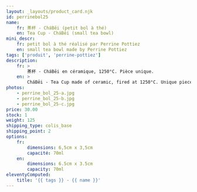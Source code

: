 ```yaml
---
layout: _layouts/product_card.njk
id: perrinebol25
name:
    fr: 茶杯 - CháBēi (petit bol à thé)
    en: Tea Cup - CháBēi (small tea bowl)
mini_descr:
    fr: petit bol à thé réalisé par Perrine Pottiez
    en: small tea bowl made by Perrine Pottiez
tags: ['produit', 'perrine-pottiez']
description: 
    fr: >
        茶杯 - CháBēi en céramique, 1250°C. Pièce unique.
    en: >
        CháBēi - Tea Cup made of ceramic, fired at 1250°C. Unique piece.
photos:
    - perrine_bol_25-a.jpg
    - perrine_bol_25-b.jpg
    - perrine_bol_25-c.jpg
price: 30.00
stock: 1
weight: 125
shipping_type: colis_base
shipping_point: 2
options:
    fr:
        dimensions: 6,5cm x 3,5cm
        capacité: 70ml
    en:
        dimensions: 6.5cm x 3.5cm
        capacity: 70ml
eleventyComputed:
    title: '{{ tags }} - {{ name }}'
---
```

